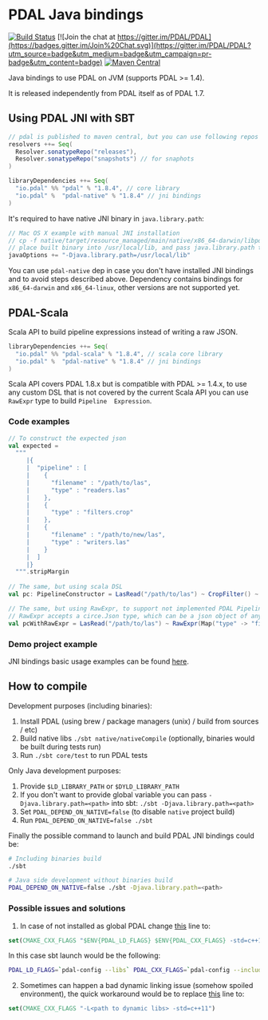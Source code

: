 # PDAL Java bindings

[![Build Status](https://api.travis-ci.org/PDAL/java.svg)](http://travis-ci.org/PDAL/java) [![Join the chat at https://gitter.im/PDAL/PDAL](https://badges.gitter.im/Join%20Chat.svg)](https://gitter.im/PDAL/PDAL?utm_source=badge&utm_medium=badge&utm_campaign=pr-badge&utm_content=badge) [![Maven Central](https://maven-badges.herokuapp.com/maven-central/io.pdal/pdal/badge.svg)](https://maven-badges.herokuapp.com/maven-central/io.pdal/pdal)

Java bindings to use PDAL on JVM (supports PDAL >= 1.4).

It is released independently from PDAL itself as of PDAL 1.7.

## Using PDAL JNI with SBT

```scala
// pdal is published to maven central, but you can use following repos in addition
resolvers ++= Seq(
  Resolver.sonatypeRepo("releases"),
  Resolver.sonatypeRepo("snapshots") // for snaphots
)

libraryDependencies ++= Seq(
  "io.pdal" %% "pdal" % "1.8.4", // core library
  "io.pdal" %  "pdal-native" % "1.8.4" // jni bindings
)
```

It's required to have native JNI binary in `java.library.path`:

```scala
// Mac OS X example with manual JNI installation
// cp -f native/target/resource_managed/main/native/x86_64-darwin/libpdaljni.1.4.dylib /usr/local/lib/libpdaljni.1.4.dylib
// place built binary into /usr/local/lib, and pass java.library.path to your JVM
javaOptions += "-Djava.library.path=/usr/local/lib"
```

You can use `pdal-native` dep in case you don't have installed JNI bindings and to avoid steps described above.
Dependency contains bindings for `x86_64-darwin` and `x86_64-linux`, other versions are not supported yet.

## PDAL-Scala

Scala API to build pipeline expressions instead of writing a raw JSON.

```scala
libraryDependencies ++= Seq(
  "io.pdal" %% "pdal-scala" % "1.8.4", // scala core library
  "io.pdal" %  "pdal-native" % "1.8.4" // jni bindings
)
```

Scala API covers PDAL 1.8.x but is compatible with PDAL >= 1.4.x, to use any custom DSL
that is not covered by the current Scala API you can use `RawExpr` type to build `Pipeline 
Expression`.

### Code examples

```scala
// To construct the expected json
val expected =
  """
     |{
     |  "pipeline" : [
     |    {
     |      "filename" : "/path/to/las",
     |      "type" : "readers.las"
     |    },
     |    {
     |      "type" : "filters.crop"
     |    },
     |    {
     |      "filename" : "/path/to/new/las",
     |      "type" : "writers.las"
     |    }
     |  ]
     |}
  """.stripMargin
  
// The same, but using scala DSL
val pc: PipelineConstructor = LasRead("/path/to/las") ~ CropFilter() ~ LasWrite("/path/to/new/las")

// The same, but using RawExpr, to support not implemented PDAL Pipeline API features
// RawExpr accepts a circe.Json type, which can be a json object of any desired complexity
val pcWithRawExpr = LasRead("/path/to/las") ~ RawExpr(Map("type" -> "filters.crop").asJson) ~ LasWrite("/path/to/new/las") 
```

### Demo project example

JNI bindings basic usage examples can be found [here](./examples).

## How to compile

Development purposes (including binaries):
  1. Install PDAL (using brew / package managers (unix) / build from sources / etc)     
  2. Build native libs `./sbt native/nativeCompile` (optionally, binaries would be built during tests run)
  3. Run `./sbt core/test` to run PDAL tests

Only Java development purposes:
  1. Provide `$LD_LIBRARY_PATH` or `$DYLD_LIBRARY_PATH`
  2. If you don't want to provide global variable you can pass `-Djava.library.path=<path>` into sbt:
    `./sbt -Djava.library.path=<path>`
  3. Set `PDAL_DEPEND_ON_NATIVE=false` (to disable `native` project build)
  4. Run `PDAL_DEPEND_ON_NATIVE=false ./sbt`

Finally the possible command to launch and build PDAL JNI bindings could be:

```bash
# Including binaries build
./sbt
```

```bash
# Java side development without binaries build
PDAL_DEPEND_ON_NATIVE=false ./sbt -Djava.library.path=<path>
```

### Possible issues and solutions

1. In case of not installed as global PDAL change [this](./java/native/src/CMakeLists.txt#L25) line to:

  ```cmake
  set(CMAKE_CXX_FLAGS "$ENV{PDAL_LD_FLAGS} $ENV{PDAL_CXX_FLAGS} -std=c++11")
  ```
  In this case sbt launch would be the following:

  ```bash
  PDAL_LD_FLAGS=`pdal-config --libs` PDAL_CXX_FLAGS=`pdal-config --includes` ./sbt
  ```

2. Sometimes can happen a bad dynamic linking issue (somehow spoiled environment),
   the quick workaround would be to replace [this](./java/native/src/CMakeLists.txt#L25) line to:

  ```cmake
  set(CMAKE_CXX_FLAGS "-L<path to dynamic libs> -std=c++11")
  ```
